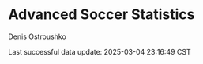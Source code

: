 # Advanced Soccer Statistics
Denis Ostroushko

<!-- gfm -->

Last successful data update: 2025-03-04 23:16:49 CST

